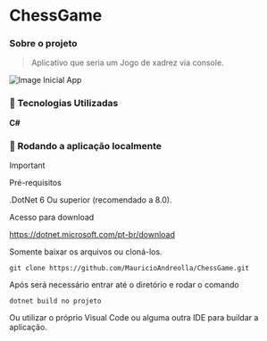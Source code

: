 ﻿# ChessGame 

### Sobre o projeto

> Aplicativo que seria um Jogo de xadrez via console.

![Image Inicial App](https://github.com/MauricioAndreolla/ChessGame/assets/44854911/0fa86097-265d-401c-9d72-f5126837589a)


### 🔨 Tecnologias Utilizadas
**C#**

### 📍 Rodando a aplicação localmente

> [!IMPORTANT] 
> Pré-requisitos 

.DotNet 6 Ou superior (recomendado a 8.0).

Acesso para download

https://dotnet.microsoft.com/pt-br/download

Somente baixar os arquivos ou cloná-los.

```
git clone https://github.com/MauricioAndreolla/ChessGame.git
```

Após será necessário entrar até o diretório e rodar o comando

`dotnet build no projeto`

Ou utilizar o próprio Visual Code ou alguma outra IDE para buildar a aplicação.
